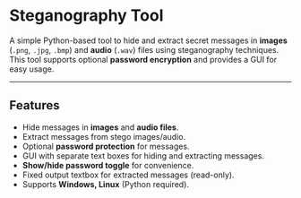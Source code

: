 # Steganography Tool

A simple Python-based tool to hide and extract secret messages in **images** (`.png`, `.jpg`, `.bmp`) and **audio** (`.wav`) files using steganography techniques. This tool supports optional **password encryption** and provides a GUI for easy usage.

---

## Features

- Hide messages in **images** and **audio files**.
- Extract messages from stego images/audio.
- Optional **password protection** for messages.
- GUI with separate text boxes for hiding and extracting messages.
- **Show/hide password toggle** for convenience.
- Fixed output textbox for extracted messages (read-only).
- Supports **Windows, Linux** (Python required).
